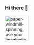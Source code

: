### Hi there 👋

<div style="display:flex; align-items: flex-end;">
<img src="https://media1.giphy.com/media/hyhBnzkUfFrsgfHdLD/giphy.gif?cid=6c09b95291h2jxwurc0qswiv5kh3b1zm7amnyj7n1f795xa5&ep=v1_internal_gif_by_id&rid=giphy.gif&ct=s" alt="paper-windmill-spinning, use your imagination" height= "80px"/>
</div>
